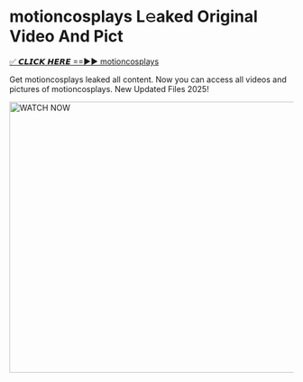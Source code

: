 # motioncosplays L𝚎aked Original Video And Pict

<p><a href="https://cliphot.my.id/motioncosplays" rel="nofollow">✅ 𝘾𝙇𝙄𝘾𝙆 𝙃𝙀𝙍𝙀 ==►► motioncosplays​</a></p>


<p>Get motioncosplays leaked all content. Now you can access all videos and pictures of motioncosplays. New Updated Files 2025!</p>


<p><a rel="nofollow" title="WATCH NOW" href="https://cliphot.my.id/motioncosplays"><img border="motioncosplays" height="480" width="720" title="WATCH NOW" alt="WATCH NOW" src="https://i.ibb.co.com/xMMVF88/686577567.gif"></a></p>